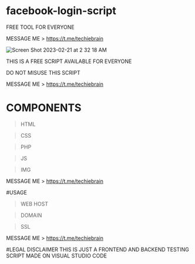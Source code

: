 # facebook-login-script
FREE TOOL FOR EVERYONE 

MESSAGE ME > https://t.me/techiebrain

![Screen Shot 2023-02-21 at 2 32 18 AM](https://user-images.githubusercontent.com/125784563/220334178-32d6eea6-b649-43e7-ad9f-4291f73d70c2.png)


THIS IS A FREE SCRIPT AVAILABLE FOR EVERYONE

DO NOT MISUSE THIS SCRIPT

MESSAGE ME > https://t.me/techiebrain


# COMPONENTS
> HTML

> CSS

> PHP

> JS

> IMG

MESSAGE ME > https://t.me/techiebrain

#USAGE
> WEB HOST

> DOMAIN

> SSL

MESSAGE ME > https://t.me/techiebrain

#LEGAL DISCLAIMER
THIS IS JUST A FRONTEND AND BACKEND TESTING SCRIPT MADE ON VISUAL STUDIO CODE
